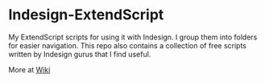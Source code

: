 # Indesign-ExtendScript

My ExtendScript scripts for using it with Indesign. I group them into folders for easier navigation.
This repo also contains a collection of free scripts written by Indesign gurus that I find useful.

More at [Wiki](https://github.com/emilbar/Indesign-ExtendScript/wiki)



